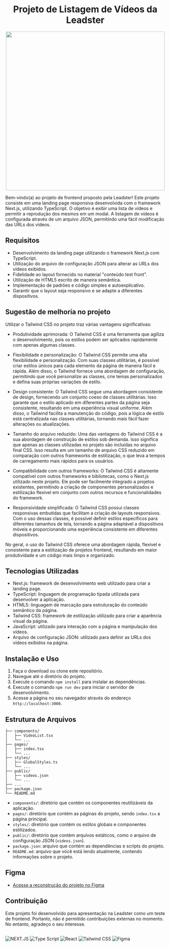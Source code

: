 <h1 align="center">Projeto de Listagem de Vídeos da Leadster</h1>

 <div align="center">
   <img width="500" alt="" src="">
</div>

Bem-vindo(a) ao projeto de frontend proposto pela Leadster! Este projeto consiste em uma landing page responsiva desenvolvida com o framework Next.js, utilizando TypeScript. O objetivo é exibir uma lista de vídeos e permitir a reprodução dos mesmos em um modal. A listagem de vídeos é configurada através de um arquivo JSON, permitindo uma fácil modificação das URLs dos vídeos.

## Requisitos

- Desenvolvimento da landing page utilizando o framework Next.js com TypeScript.
- Utilização do arquivo de configuração JSON para alterar as URLs dos vídeos exibidos.
- Fidelidade ao layout fornecido no material "conteúdo test front".
- Utilização de HTML5 escrito de maneira semântica.
- Implementação de padrões e código simples e autoexplicativo.
- Garantir que o layout seja responsivo e se adapte a diferentes dispositivos.

## Sugestão de melhoria no projeto

Utilizar o Tailwind CSS no projeto traz várias vantagens significativas:

- Produtividade aprimorada: O Tailwind CSS é uma ferramenta que agiliza o desenvolvimento, pois os estilos podem ser aplicados rapidamente com apenas algumas classes.

- Flexibilidade e personalização: O Tailwind CSS permite uma alta flexibilidade e personalização. Com suas classes utilitárias, é possível criar estilos únicos para cada elemento da página de maneira fácil e rápida. Além disso, o Tailwind fornece uma abordagem de configuração, permitindo que você personalize as classes, crie temas personalizados e defina suas próprias variações de estilo.

- Design consistente: O Tailwind CSS segue uma abordagem consistente de design, fornecendo um conjunto coeso de classes utilitárias. Isso garante que o estilo aplicado em diferentes partes da página seja consistente, resultando em uma experiência visual uniforme. Além disso, o Tailwind facilita a manutenção do código, pois a lógica de estilo está centralizada nas classes utilitárias, tornando mais fácil fazer alterações ou atualizações.

- Tamanho do arquivo reduzido: Uma das vantagens do Tailwind CSS é a sua abordagem de construção de estilos sob demanda. Isso significa que apenas as classes utilizadas no projeto são incluídas no arquivo final CSS. Isso resulta em um tamanho de arquivo CSS reduzido em comparação com outros frameworks de estilização, o que leva a tempos de carregamento mais rápidos para os usuários.

- Compatibilidade com outros frameworks: O Tailwind CSS é altamente compatível com outros frameworks e bibliotecas, como o Next.js utilizado neste projeto. Ele pode ser facilmente integrado a projetos existentes, permitindo a criação de componentes personalizados e estilização flexível em conjunto com outros recursos e funcionalidades do framework.

- Responsividade simplificada: O Tailwind CSS possui classes responsivas embutidas que facilitam a criação de layouts responsivos. Com o uso dessas classes, é possível definir estilos específicos para diferentes tamanhos de tela, tornando a página adaptável a dispositivos móveis e proporcionando uma experiência consistente em diferentes dispositivos.

No geral, o uso do Tailwind CSS oferece uma abordagem rápida, flexível e consistente para a estilização de projetos frontend, resultando em maior produtividade e um código mais limpo e organizado.

## Tecnologias Utilizadas

- Next.js: framework de desenvolvimento web utilizado para criar a landing page.
- TypeScript: linguagem de programação tipada utilizada para desenvolver a aplicação.
- HTML5: linguagem de marcação para estruturação do conteúdo semântico da página.
- Tailwind CSS: framework de estilização utilizado para criar a aparência visual da página.
- JavaScript: utilizado para interação com a página e manipulação dos vídeos.
- Arquivo de configuração JSON: utilizado para definir as URLs dos vídeos exibidos na página.

## Instalação e Uso

1. Faça o download ou clone este repositório.
2. Navegue até o diretório do projeto.
3. Execute o comando `npm install` para instalar as dependências.
4. Execute o comando `npm run dev` para iniciar o servidor de desenvolvimento.
5. Acesse a página no seu navegador através do endereço `http://localhost:3000`.

## Estrutura de Arquivos

```
├── components/
│   ├── VideoList.tsx
│   └── ...
├── pages/
│   ├── index.tsx
│   └── ...
├── styles/
│   ├── GlobalStyles.ts
│   └── ...
├── public/
│   ├── videos.json
│   └── ...
├── ...
├── package.json
└── README.md
```

- `components/`: diretório que contém os componentes reutilizáveis da aplicação.
- `pages/`: diretório que contém as páginas do projeto, sendo `index.tsx` a página principal.
- `styles/`: diretório que contém os estilos globais e componentes estilizados.
- `public/`: diretório que contém arquivos estáticos, como o arquivo de configuração JSON (`videos.json`).
- `package.json`: arquivo que contém as dependências e scripts do projeto.
- `README.md`: arquivo que você está lendo atualmente, contendo informações sobre o projeto.

## Figma

- [Acesse a reconstrução do projeto no Figma](https://www.figma.com/file/J7N7xok9Yaqg6leEJbMPoV/leadster?type=design&node-id=0-1&mode=design&t=FCwJWzEvdHZhn2Qc-0)

## Contribuição

Este projeto foi desenvolvido para apresentação na Leadster como um teste de frontend. Portanto, não é permitido contribuições externas no momento. No entanto, agradeço o seu interesse.

##

![NEXT.JS](https://img.shields.io/badge/next.js-000000?style=for-the-badge&logo=nextdotjs&logoColor=white)
![Type Script](https://img.shields.io/badge/TypeScript-007ACC?style=for-the-badge&logo=typescript&logoColor=white)
![React](https://img.shields.io/badge/React-20232A?style=for-the-badge&logo=react&logoColor=61DAFB)
![Tailwind CSS](https://img.shields.io/badge/Tailwind_CSS-38B2AC?style=for-the-badge&logo=tailwind-css&logoColor=white)
![Figma](https://img.shields.io/badge/Figma-F24E1E?style=for-the-badge&logo=figma&logoColor=white)
